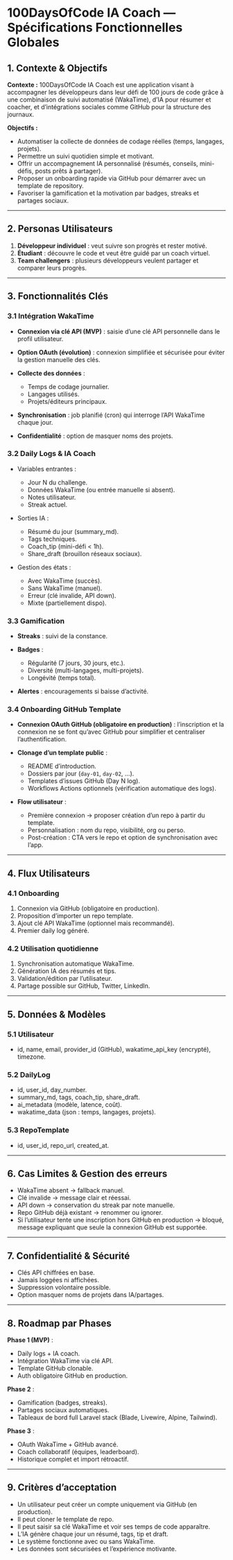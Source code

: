 # 100DaysOfCode IA Coach — Spécifications Fonctionnelles Globales

## 1. Contexte & Objectifs

**Contexte :** 100DaysOfCode IA Coach est une application visant à accompagner les développeurs dans leur défi de 100 jours de code grâce à une combinaison de suivi automatisé (WakaTime), d’IA pour résumer et coacher, et d’intégrations sociales comme GitHub pour la structure des journaux.

**Objectifs :**

* Automatiser la collecte de données de codage réelles (temps, langages, projets).
* Permettre un suivi quotidien simple et motivant.
* Offrir un accompagnement IA personnalisé (résumés, conseils, mini-défis, posts prêts à partager).
* Proposer un onboarding rapide via GitHub pour démarrer avec un template de repository.
* Favoriser la gamification et la motivation par badges, streaks et partages sociaux.

---

## 2. Personas Utilisateurs

1. **Développeur individuel** : veut suivre son progrès et rester motivé.
2. **Étudiant** : découvre le code et veut être guidé par un coach virtuel.
3. **Team challengers** : plusieurs développeurs veulent partager et comparer leurs progrès.

---

## 3. Fonctionnalités Clés

### 3.1 Intégration WakaTime

* **Connexion via clé API (MVP)** : saisie d’une clé API personnelle dans le profil utilisateur.
* **Option OAuth (évolution)** : connexion simplifiée et sécurisée pour éviter la gestion manuelle des clés.
* **Collecte des données** :

  * Temps de codage journalier.
  * Langages utilisés.
  * Projets/éditeurs principaux.
* **Synchronisation** : job planifié (cron) qui interroge l’API WakaTime chaque jour.
* **Confidentialité** : option de masquer noms des projets.

### 3.2 Daily Logs & IA Coach

* Variables entrantes :

  * Jour N du challenge.
  * Données WakaTime (ou entrée manuelle si absent).
  * Notes utilisateur.
  * Streak actuel.
* Sorties IA :

  * Résumé du jour (summary_md).
  * Tags techniques.
  * Coach_tip (mini-défi < 1h).
  * Share_draft (brouillon réseaux sociaux).
* Gestion des états :

  * Avec WakaTime (succès).
  * Sans WakaTime (manuel).
  * Erreur (clé invalide, API down).
  * Mixte (partiellement dispo).

### 3.3 Gamification

* **Streaks** : suivi de la constance.
* **Badges** :

  * Régularité (7 jours, 30 jours, etc.).
  * Diversité (multi-langages, multi-projets).
  * Longévité (temps total).
* **Alertes** : encouragements si baisse d’activité.

### 3.4 Onboarding GitHub Template

* **Connexion OAuth GitHub (obligatoire en production)** : l’inscription et la connexion ne se font qu’avec GitHub pour simplifier et centraliser l’authentification.
* **Clonage d’un template public** :

  * README d’introduction.
  * Dossiers par jour (`day-01`, `day-02`, ...).
  * Templates d’issues GitHub (Day N log).
  * Workflows Actions optionnels (vérification automatique des logs).
* **Flow utilisateur** :

  * Première connexion → proposer création d’un repo à partir du template.
  * Personnalisation : nom du repo, visibilité, org ou perso.
  * Post-création : CTA vers le repo et option de synchronisation avec l’app.

---

## 4. Flux Utilisateurs

### 4.1 Onboarding

1. Connexion via GitHub (obligatoire en production).
2. Proposition d’importer un repo template.
3. Ajout clé API WakaTime (optionnel mais recommandé).
4. Premier daily log généré.

### 4.2 Utilisation quotidienne

1. Synchronisation automatique WakaTime.
2. Génération IA des résumés et tips.
3. Validation/édition par l’utilisateur.
4. Partage possible sur GitHub, Twitter, LinkedIn.

---

## 5. Données & Modèles

### 5.1 Utilisateur

* id, name, email, provider_id (GitHub), wakatime_api_key (encrypté), timezone.

### 5.2 DailyLog

* id, user_id, day_number.
* summary_md, tags, coach_tip, share_draft.
* ai_metadata (modèle, latence, coût).
* wakatime_data (json : temps, langages, projets).

### 5.3 RepoTemplate

* id, user_id, repo_url, created_at.

---

## 6. Cas Limites & Gestion des erreurs

* WakaTime absent → fallback manuel.
* Clé invalide → message clair et réessai.
* API down → conservation du streak par note manuelle.
* Repo GitHub déjà existant → renommer ou ignorer.
* Si l’utilisateur tente une inscription hors GitHub en production → bloqué, message expliquant que seule la connexion GitHub est supportée.

---

## 7. Confidentialité & Sécurité

* Clés API chiffrées en base.
* Jamais loggées ni affichées.
* Suppression volontaire possible.
* Option masquer noms de projets dans IA/partages.

---

## 8. Roadmap par Phases

**Phase 1 (MVP)** :

* Daily logs + IA coach.
* Intégration WakaTime via clé API.
* Template GitHub clonable.
* Auth obligatoire GitHub en production.

**Phase 2** :

* Gamification (badges, streaks).
* Partages sociaux automatiques.
* Tableaux de bord full Laravel stack (Blade, Livewire, Alpine, Tailwind).

**Phase 3** :

* OAuth WakaTime + GitHub avancé.
* Coach collaboratif (équipes, leaderboard).
* Historique complet et import rétroactif.

---

## 9. Critères d’acceptation

* Un utilisateur peut créer un compte uniquement via GitHub (en production).
* Il peut cloner le template de repo.
* Il peut saisir sa clé WakaTime et voir ses temps de code apparaître.
* L’IA génère chaque jour un résumé, tags, tip et draft.
* Le système fonctionne avec ou sans WakaTime.
* Les données sont sécurisées et l’expérience motivante.
